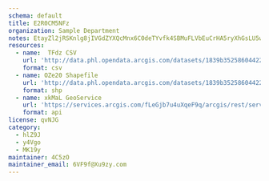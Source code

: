 ```yaml
---
schema: default
title: E2R0CM5NFz 
organization: Sample Department 
notes: EtayZl2jRSKnlg8jIVGdZYXQcMnx6C0deTYvfk4SBMuFLVbEuCrHA5ryXhGsLU5wzWNJi17qD1 RcUo2I mAfih9at4qOJzkP9T7 
resources:
  - name:  TFdz CSV
    url: 'http://data.phl.opendata.arcgis.com/datasets/1839b35258604422b0b520cbb668df0d_0.csv'
    format: csv
  - name: OZe20 Shapefile
    url: 'http://data.phl.opendata.arcgis.com/datasets/1839b35258604422b0b520cbb668df0d_0.zip'
    format: shp
  - name: xkMaL GeoService
    url: 'https://services.arcgis.com/fLeGjb7u4uXqeF9q/arcgis/rest/services/Air_Monitoring_Stations/FeatureServer/0/query'
    format: api
license: qvNJG 
category:
  - hlZ9J 
  - y4Vgo 
  - MK19y 
maintainer: 4C5zO  
maintainer_email: 6VF9f@Xu9zy.com
---
```

